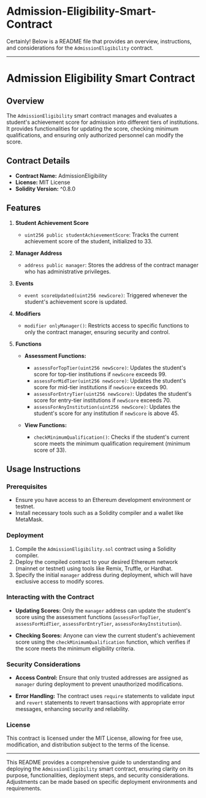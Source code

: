 # Admission-Eligibility-Smart-Contract
Certainly! Below is a README file that provides an overview, instructions, and considerations for the `AdmissionEligibility` contract.

---

# Admission Eligibility Smart Contract

## Overview

The `AdmissionEligibility` smart contract manages and evaluates a student's achievement score for admission into different tiers of institutions. It provides functionalities for updating the score, checking minimum qualifications, and ensuring only authorized personnel can modify the score.

## Contract Details

- **Contract Name:** AdmissionEligibility
- **License:** MIT License
- **Solidity Version:** ^0.8.0

## Features

1. **Student Achievement Score**
   - `uint256 public studentAchievementScore`: Tracks the current achievement score of the student, initialized to 33.

2. **Manager Address**
   - `address public manager`: Stores the address of the contract manager who has administrative privileges.

3. **Events**
   - `event scoreUpdated(uint256 newScore)`: Triggered whenever the student's achievement score is updated.

4. **Modifiers**
   - `modifier onlyManager()`: Restricts access to specific functions to only the contract manager, ensuring security and control.

5. **Functions**

   - **Assessment Functions:**
     - `assessForTopTier(uint256 newScore)`: Updates the student's score for top-tier institutions if `newScore` exceeds 99.
     - `assessForMidTier(uint256 newScore)`: Updates the student's score for mid-tier institutions if `newScore` exceeds 90.
     - `assessForEntryTier(uint256 newScore)`: Updates the student's score for entry-tier institutions if `newScore` exceeds 70.
     - `assessForAnyInstitution(uint256 newScore)`: Updates the student's score for any institution if `newScore` is above 45.

   - **View Functions:**
     - `checkMinimumQualification()`: Checks if the student's current score meets the minimum qualification requirement (minimum score of 33).

## Usage Instructions

### Prerequisites

- Ensure you have access to an Ethereum development environment or testnet.
- Install necessary tools such as a Solidity compiler and a wallet like MetaMask.

### Deployment

1. Compile the `AdmissionEligibility.sol` contract using a Solidity compiler.
2. Deploy the compiled contract to your desired Ethereum network (mainnet or testnet) using tools like Remix, Truffle, or Hardhat.
3. Specify the initial `manager` address during deployment, which will have exclusive access to modify scores.

### Interacting with the Contract

- **Updating Scores:** Only the `manager` address can update the student's score using the assessment functions (`assessForTopTier`, `assessForMidTier`, `assessForEntryTier`, `assessForAnyInstitution`).
  
- **Checking Scores:** Anyone can view the current student's achievement score using the `checkMinimumQualification` function, which verifies if the score meets the minimum eligibility criteria.

### Security Considerations

- **Access Control:** Ensure that only trusted addresses are assigned as `manager` during deployment to prevent unauthorized modifications.
  
- **Error Handling:** The contract uses `require` statements to validate input and `revert` statements to revert transactions with appropriate error messages, enhancing security and reliability.

### License

This contract is licensed under the MIT License, allowing for free use, modification, and distribution subject to the terms of the license.

---

This README provides a comprehensive guide to understanding and deploying the `AdmissionEligibility` smart contract, ensuring clarity on its purpose, functionalities, deployment steps, and security considerations. Adjustments can be made based on specific deployment environments and requirements.
